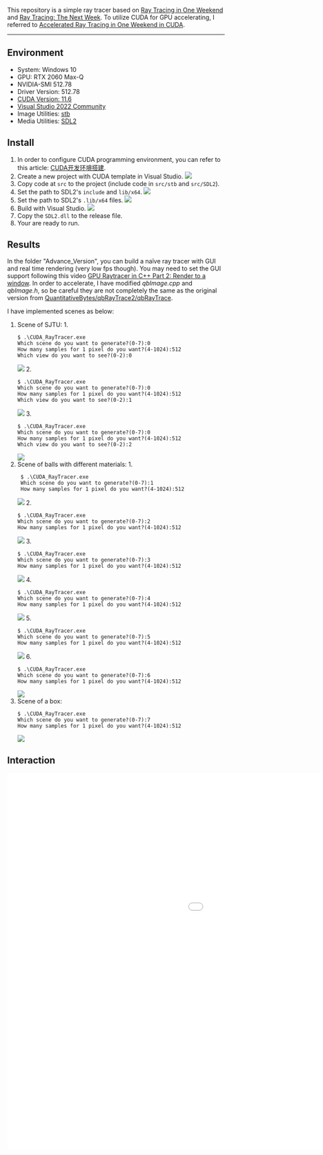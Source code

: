 This repository is a simple ray tracer based on [Ray Tracing in One Weekend](https://raytracing.github.io/books/RayTracingInOneWeekend.html) and [Ray Tracing: The Next Week](https://raytracing.github.io/books/RayTracingTheNextWeek.html). To utilize CUDA for GPU accelerating, I referred to [Accelerated Ray Tracing in One Weekend in CUDA](https://developer.nvidia.com/blog/accelerated-ray-tracing-cuda/).

------
## Environment
- System: Windows 10
- GPU: RTX 2060 Max-Q
- NVIDIA-SMI 512.78
- Driver Version: 512.78
- [CUDA Version: 11.6](https://developer.nvidia.com/cuda-11-6-0-download-archive)
- [Visual Studio 2022 Community](https://visualstudio.microsoft.com/zh-hans/thank-you-downloading-visual-studio/?sku=Community&channel=Release&version=VS2022&source=VSLandingPage&passive=false&cid=2030)
- Image Utilities: [stb](https://github.com/nothings/stb)
- Media Utilities: [SDL2](https://www.libsdl.org/)
## Install
1. In order to configure CUDA programming environment, you can refer to this article: [CUDA开发环境搭建](https://zhuanlan.zhihu.com/p/488518526).
2. Create a new project with CUDA template in Visual Studio.
![](pic/create.png)
3. Copy code at `src` to the project (include code in `src/stb` and `src/SDL2`).
4. Set the path to SDL2's `include` and `lib/x64`.
![](pic/SDL_path1.png)
5. Set the path to SDL2's `.lib/x64` files.
![](pic/SDL_path2.png)
6. Build with Visual Studio.
![](pic/build.png)
7. Copy the `SDL2.dll` to the release file.
8. Your are ready to run.
## Results
In the folder "Advance_Version", you can build a naïve ray tracer with GUI and real time rendering (very low fps though). You may need to set the GUI support following this video [GPU Raytracer in C++ Part 2: Render to a window](https://www.youtube.com/watch?v=H3DsNoz2osw "GPU Raytracer in C++ Part 2: Render to a window"). In order to accelerate, I have modified *qbImage.cpp* and *qbImage.h*, so be careful they are not completely the same as the original version from [QuantitativeBytes/qbRayTrace2/qbRayTrace](https://github.com/QuantitativeBytes/qbRayTrace2/tree/main/qbRayTrace).

I have implemented scenes as below:
1. Scene of SJTU:
   1.
    ```
    $ .\CUDA_RayTracer.exe
    Which scene do you want to generate?(0-7):0
    How many samples for 1 pixel do you want?(4-1024):512
    Which view do you want to see?(0-2):0
   ```
      ![](pic/s1.png)
   2. 
    ```
    $ .\CUDA_RayTracer.exe
    Which scene do you want to generate?(0-7):0
    How many samples for 1 pixel do you want?(4-1024):512
    Which view do you want to see?(0-2):1
   ```
      ![](pic/s2.png)
   3. 
    ```
    $ .\CUDA_RayTracer.exe
    Which scene do you want to generate?(0-7):0
    How many samples for 1 pixel do you want?(4-1024):512
    Which view do you want to see?(0-2):2
   ```
      ![](pic/s3.png)
2. Scene of balls with different materials:
   1. 
    ```
     $ .\CUDA_RayTracer.exe
     Which scene do you want to generate?(0-7):1
     How many samples for 1 pixel do you want?(4-1024):512
    ```
      ![](pic/s4.png)
   2. 
    ```
    $ .\CUDA_RayTracer.exe
    Which scene do you want to generate?(0-7):2
    How many samples for 1 pixel do you want?(4-1024):512
    ```
      ![](pic/s5.png)
   3. 
    ```
    $ .\CUDA_RayTracer.exe
    Which scene do you want to generate?(0-7):3
    How many samples for 1 pixel do you want?(4-1024):512
    ```
      ![](pic/s6.png)
   4. 
    ```
    $ .\CUDA_RayTracer.exe
    Which scene do you want to generate?(0-7):4
    How many samples for 1 pixel do you want?(4-1024):512
    ```
      ![](pic/s7.png)
   5. 
    ```
    $ .\CUDA_RayTracer.exe
    Which scene do you want to generate?(0-7):5
    How many samples for 1 pixel do you want?(4-1024):512
    ```
      ![](pic/s8.png)
   6. 
    ```
    $ .\CUDA_RayTracer.exe
    Which scene do you want to generate?(0-7):6
    How many samples for 1 pixel do you want?(4-1024):512
    ```
      ![](pic/s9.png)
3. Scene of a box:
    ```
    $ .\CUDA_RayTracer.exe
    Which scene do you want to generate?(0-7):7
    How many samples for 1 pixel do you want?(4-1024):512
    ```
   ![](pic/s10.png)
## Interaction
<iframe 
src="pic/interaction.mp4" 
scrolling="no" 
frameborder="no" 
framespacing="0" 
allowfullscreen="true" 
height=870 
width=1440> 
</iframe>